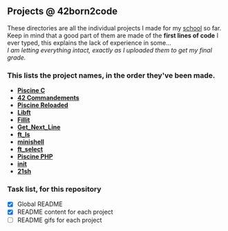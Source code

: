 ## Projects @ 42born2code

These directories are all the individual projects I made for my [school](http://www.42.fr/) so far.<br>
Keep in mind that a good part of them are made of the **first lines of code** I ever typed, this explains the lack of experience in some...<br>
_I am letting everything intact, exactly as I uploaded them to get my final grade._

### This lists the project names, in the order they've been made.
- **[Piscine C](piscine-c)**
- **[42 Commandements](42_commandements)**
- **[Piscine Reloaded](piscine_reloaded)**
- **[Libft](libft)**
- **[Fillit](fillit)**
- **[Get_Next_Line](get_next_line)**
- **[ft_ls](ft_ls)**
- **[minishell](minishell)**
- **[ft_select](ft_select)**
- **[Piscine PHP](piscine-php)**
- **[init](init)**
- **[21sh](21sh)**

### Task list, for this repository
- [x] Global README
- [x] README content for each project
- [ ] README gifs for each project
